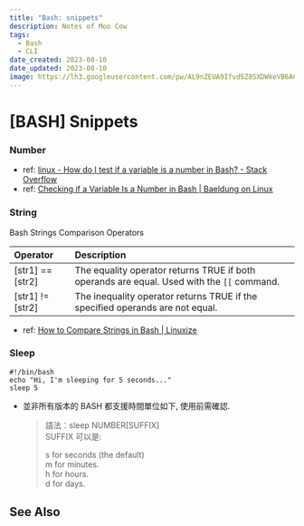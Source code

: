 ```yaml
---
title: "Bash: snippets"
description: Notes of Moo Cow
tags:
  - Bash
  - CLI
date_created: 2023-08-10
date_updated: 2023-08-10
image: https://lh3.googleusercontent.com/pw/AL9nZEUA9Ifvd5Z8SXDWkeVB6AC4MPGwnXaL6kBXNPoXwOQQ2jOcZ1Jw_0p8TKK8C3ZX0e67_FOY15eDrm7aaXSQJcKtoUzC80SAQEHsaBy6qS2AqNNs5VUFNXBKm439y_1wkvmDl-PnL8ReojnIumNlEvOXBg=w800-no?authuser=0
---
```


[BASH] Snippets
===============


### Number ###


- ref: [linux - How do I test if a variable is a number in Bash? - Stack Overflow](https://stackoverflow.com/questions/806906/how-do-i-test-if-a-variable-is-a-number-in-bash)  
- ref: [Checking if a Variable Is a Number in Bash | Baeldung on Linux](https://www.baeldung.com/linux/bash-variable-is-numeric)


### String ###

Bash Strings Comparison Operators

| Operator         | Description                                                                              |
| :--------------- | :--------------------------------------------------------------------------------------- |
| [str1] == [str2] | The equality operator returns TRUE if both operands are equal. Used with the `[[` command. |
| [str1] != [str2] | The inequality operator returns TRUE if the specified operands are not equal.            |

- ref: [How to Compare Strings in Bash | Linuxize](https://linuxize.com/post/how-to-compare-strings-in-bash/)


### Sleep ###

```
#!/bin/bash
echo "Hi, I'm sleeping for 5 seconds..."
sleep 5
```

- 並非所有版本的 BASH 都支援時間單位如下, 使用前需確認.
  
  > 語法：sleep NUMBER[SUFFIX]  
  > SUFFIX 可以是:
  >
  > s for seconds (the default)  
  > m for minutes.  
  > h for hours.  
  > d for days.  


See Also
--------
